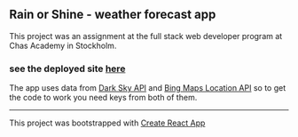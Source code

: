 ## Rain or Shine - weather forecast app

This project was an assignment at the full stack web developer program at Chas Academy in Stockholm. 

### see the deployed site [here](https://weather-app-styrelius.netlify.com/)

The app uses data from [Dark Sky API](https://darksky.net/dev/docs) and [Bing Maps Location API](https://docs.microsoft.com/en-us/bingmaps/rest-services/locations/?toc=https%3A%2F%2Fdocs.microsoft.com%2Fen-us%2Fbingmaps%2Frest-services%2Ftoc.json&bc=https%3A%2F%2Fdocs.microsoft.com%2Fen-us%2FBingMaps%2Fbreadcrumb%2Ftoc.json) so to get the code to work you need keys from both of them.


---

This project was bootstrapped with [Create React App](https://github.com/facebook/create-react-app)
